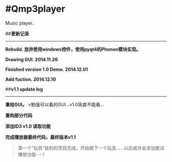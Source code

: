 ﻿#Qmp3player
==========

Music player..

##**更新记录**
***
**Rebuild. 放弃使用windows控件，使用pyqt4的Phonon模块实现。**

**Drawing GUI. 2014.11.26**

**Finished version 1.0 Demo. 2014.12.01**

**Add fuction. 2014.12.10**

##**v1.1 update log**
***
**重绘GUI。** >勉强可以看的GUI...v1.0简直不能看...

**重构部分代码**

**添加ID3 v1.0 读取功能**

**完成播放器最终代码，最终版本v1.1**

>第一个“玩具”级别的项目完成，开始做下一个玩具……以后或许会添加歌词播放功能- -！